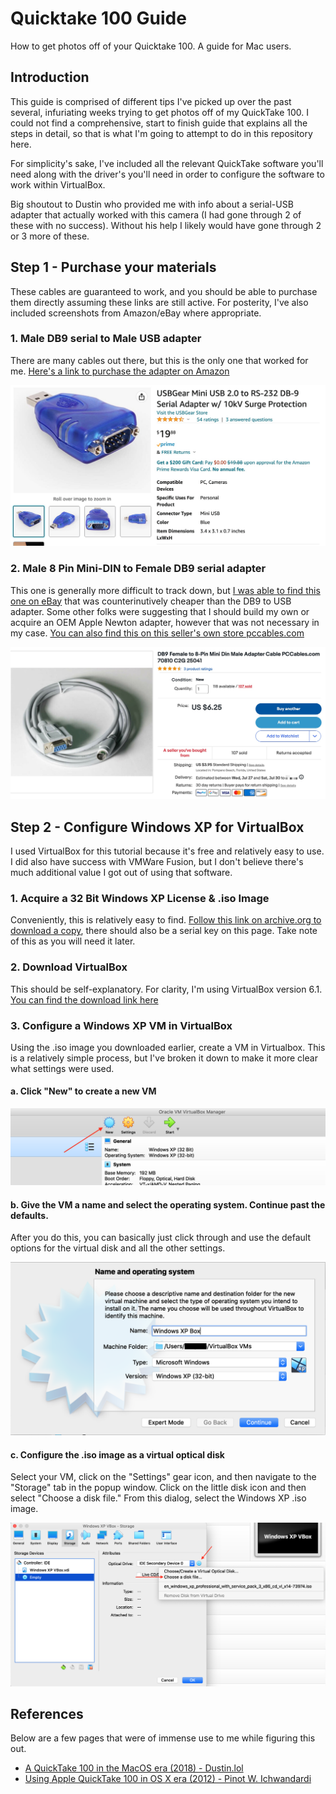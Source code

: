 # Quicktake 100 Guide

How to get photos off of your Quicktake 100. A guide for Mac users. 

## Introduction

This guide is comprised of different tips I've picked up over the past several, infuriating weeks trying to get photos off of my QuickTake 100. I could not find a comprehensive, start to finish guide that explains all the steps in detail, so that is what I'm going to attempt to do in this repository here. 

For simplicity's sake, I've included all the relevant QuickTake software you'll need along with the driver's you'll need in order to configure the software to work within VirtualBox. 

Big shoutout to Dustin who provided me with info about a serial-USB adapter that actually worked with this camera (I had gone through 2 of these with no success). Without his help I likely would have gone through 2 or 3 more of these. 

## Step 1 - Purchase your materials

These cables are guaranteed to work, and you should be able to purchase them directly assuming these links are still active. For posterity, I've also included screenshots from Amazon/eBay where appropriate. 

### 1. Male DB9 serial to Male USB adapter

There are many cables out there, but this is the only one that worked for me. [Here's a link to purchase the adapter on Amazon](https://www.amazon.com/gp/product/B004ES1S14/)

![USB Adapter](images/usbadapter.jpg)

### 2. Male 8 Pin Mini-DIN to Female DB9 serial adapter

This one is generally more difficult to track down, but [I was able to find this one on eBay](https://www.ebay.com/itm/184203852259) that was counterinutively cheaper than the DB9 to USB adapter. Some other folks were suggesting that I should build my own or acquire an OEM Apple Newton adapter, however that was not necessary in my case. [You can also find this on this seller's own store pccables.com](https://pccables.com/cgi-bin/orders6.cgi?action=Search&search=db9+female+to+8-pin+mini+din)

![Serial Cable](images/serialcable.jpg)


## Step 2 - Configure Windows XP for VirtualBox

I used VirtualBox for this tutorial because it's free and relatively easy to use. I did also have success with VMWare Fusion, but I don't believe there's much additional value I got out of using that software. 

### 1. Acquire a 32 Bit Windows XP License & .iso Image

Conveniently, this is relatively easy to find. [Follow this link on archive.org to download a copy](https://archive.org/details/WinXPProSP3x86), there should also be a serial key on this page. Take note of this as you will need it later. 

### 2. Download VirtualBox

This should be self-explanatory. For clarity, I'm using VirtualBox version 6.1. [You can find the download link here](https://www.virtualbox.org/wiki/Downloads)

### 3. Configure a Windows XP VM in VirtualBox

Using the .iso image you downloaded earlier, create a VM in Virtualbox. This is a relatively simple process, but I've broken it down to make it more clear what settings were used.

#### a. Click "New" to create a new VM

![step a](images/vbox_stepa.png)

#### b. Give the VM a name and select the operating system. Continue past the defaults.

After you do this, you can basically just click through and use the default options for the virtual disk and all the other settings.

![step b](images/vbox_stepb.png)

#### c. Configure the .iso image as a virtual optical disk 

Select your VM, click on the "Settings" gear icon, and then navigate to the "Storage" tab in the popup window. Click on the little disk icon and then select "Choose a disk file." From this dialog, select the Windows XP .iso image. 

![step c](images/vbox_stepc.png)
 

## References

Below are a few pages that were of immense use to me while figuring this out. 

- [A QuickTake 100 in the MacOS era (2018) - Dustin.lol](https://dustin.lol/post/2018/quicktake100/)
- [Using Apple QuickTake 100 in OS X era (2012) - Pinot W. Ichwandardi](http://pinotmac.blogspot.com/2012/03/using-apple-quicktake-100-in-os-x-era.html)
